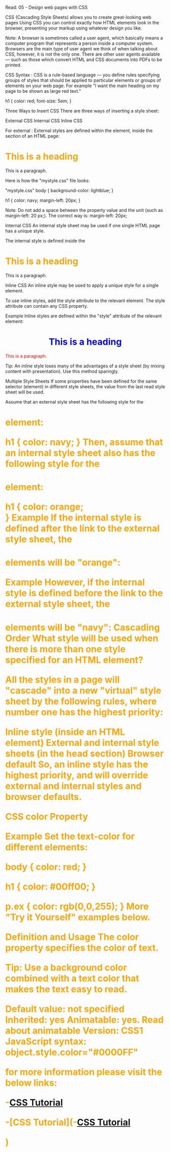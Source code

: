 Read: 05 - Design web pages with CSS

CSS (Cascading Style Sheets) allows you to create great-looking web pages
Using CSS you can control exactly how HTML elements look in the browser, presenting your markup using whatever design you like.

Note: A browser is sometimes called a user agent, which basically means a computer program that represents a person inside a computer system. Browsers are the main type of user agent we think of when talking about CSS, however, it is not the only one. There are other user agents available — such as those which convert HTML and CSS documents into PDFs to be printed.

CSS Syntax :
CSS is a rule-based language — you define rules specifying groups of styles that should be applied to particular elements or groups of elements on your web page. For example "I want the main heading on my page to be shown as large red text."

h1 {
    color: red;
    font-size: 5em;
}


Three Ways to Insert CSS
There are three ways of inserting a style sheet:

External CSS
Internal CSS
Inline CSS


For external :
External styles are defined within the <link> element, inside the <head> section of an HTML page:

<!DOCTYPE html>
<html>
<head>
<link rel="stylesheet" href="mystyle.css">
</head>
<body>

<h1>This is a heading</h1>
<p>This is a paragraph.</p>

</body>
</html>


Here is how the "mystyle.css" file looks:

"mystyle.css"
body {
  background-color: lightblue;
}

h1 {
  color: navy;
  margin-left: 20px;
}


Note: Do not add a space between the property value and the unit (such as margin-left: 20 px;). The correct way is: margin-left: 20px;


Internal CSS
An internal style sheet may be used if one single HTML page has a unique style.

The internal style is defined inside the <style> element, inside the head section.

Example
Internal styles are defined within the <style> element, inside the <head> section of an HTML page:

<!DOCTYPE html>
<html>
<head>
<style>
body {
  background-color: linen;
}

h1 {
  color: maroon;
  margin-left: 40px;
}
</style>
</head>
<body>

<h1>This is a heading</h1>
<p>This is a paragraph.</p>

</body>
</html>
Inline CSS
An inline style may be used to apply a unique style for a single element.

To use inline styles, add the style attribute to the relevant element. The style attribute can contain any CSS property.

Example
Inline styles are defined within the "style" attribute of the relevant element:

<!DOCTYPE html>
<html>
<body>

<h1 style="color:blue;text-align:center;">This is a heading</h1>
<p style="color:red;">This is a paragraph.</p>

</body>
</html>
Tip: An inline style loses many of the advantages of a style sheet (by mixing content with presentation). Use this method sparingly.

Multiple Style Sheets
If some properties have been defined for the same selector (element) in different style sheets, the value from the last read style sheet will be used. 

Assume that an external style sheet has the following style for the <h1> element:

h1 {
  color: navy;
}
Then, assume that an internal style sheet also has the following style for the <h1> element:

h1 {
  color: orange;   
}
Example
If the internal style is defined after the link to the external style sheet, the <h1> elements will be "orange":

<head>
<link rel="stylesheet" type="text/css" href="mystyle.css">
<style>
h1 {
  color: orange;
}
</style>
</head>
Example
However, if the internal style is defined before the link to the external style sheet, the <h1> elements will be "navy": 

<head>
<style>
h1 {
  color: orange;
}
</style>
<link rel="stylesheet" type="text/css" href="mystyle.css">
</head>
Cascading Order
What style will be used when there is more than one style specified for an HTML element?

All the styles in a page will "cascade" into a new "virtual" style sheet by the following rules, where number one has the highest priority:

Inline style (inside an HTML element)
External and internal style sheets (in the head section)
Browser default
So, an inline style has the highest priority, and will override external and internal styles and browser defaults.


CSS color Property

Example
Set the text-color for different elements:

body {
  color: red;
}

h1 {
  color: #00ff00;
}

p.ex {
  color: rgb(0,0,255);
}
More "Try it Yourself" examples below.

Definition and Usage
The color property specifies the color of text.

Tip: Use a background color combined with a text color that makes the text easy to read.

Default value:	not specified
Inherited:	yes
Animatable:	yes. Read about animatable
Version:	CSS1
JavaScript syntax:	object.style.color="#0000FF"




for more information please visit the below links:

-[CSS Tutorial](https://www.w3schools.com/cssref/pr_text_color.asp)

-[CSS Tutorial](-[CSS Tutorial](https://www.w3schools.com/cssref/pr_text_color.asp)

)
